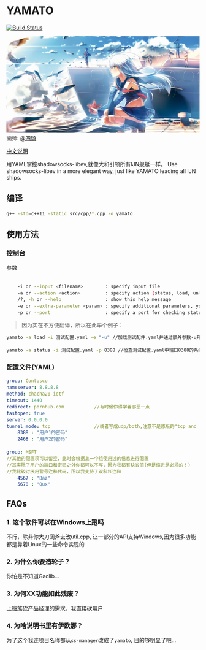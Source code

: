 # YAMATO

[![Build Status](https://travis-ci.org/LBYPatrick/YAMATO.svg?branch=master)](https://travis-ci.org/LBYPatrick/ss-manager)

![README_PIC](./resources/readme_pic.jpg)
画师: [@四騎](https://www.pixiv.net/member.php?id=1845467)

[中文说明](./README.zhCN.md)

用YAML掌控shadowsocks-libev,就像大和引领所有IJN舰艇一样。
Use shadowsocks-libev in a more elegant way, just like YAMATO leading all IJN ships.

## 编译

```bash
g++ -std=c++11 -static src/cpp/*.cpp -o yamato
```

## 使用方法

### 控制台

参数
```bash

    -i or --input <filename>        : specify input file
    -a or --action <action>         : specify action (status, load, unload)
    /?, -h or --help                : show this help message
    -e or --extra-parameter <param> : specify additional parameters, you can do things like UDP relay or HTTP/TLS OBFS here
    -p or --port                    : specify a port for checking status
```

> 因为实在不方便翻译，所以在此举个例子：

```bash
yamato -a load -i 测试配置.yaml -e "-u" //加载测试配件.yaml并通过额外参数-u开启UDP转发

yamato -a status -i 测试配置.yaml -p 8388 //检查测试配置.yaml中端口8388的系统日志
```

### 配置文件(YAML)

```yaml
group: Contosco
nameserver: 8.8.8.8
method: chacha20-ietf
timeout: 1440
redirect: pornhub.com           //有时候你得学着邪恶一点
fastopen: true
server: 0.0.0.0
tunnel_mode: tcp                //或者写成udp/both,注意不是原版的"tcp_and_udp"或者"udp_only"这样的，因为太智障
    8388 : "用户1的密码"
    2468 : "用户2的密码"

group: MSFT
//其他的配置项可以留空，此时会根据上一个组使用过的信息进行配置
//其实除了用户的端口和密码之外你都可以不写，因为我都有缺省值(但是缩进是必须的！)
//我比较讨厌用警号注释代码，所以我支持了双斜杠注释
    4567 : "Baz"
    5678 : "Qux"
```

## FAQs

### 1. 这个软件可以在Windows上跑吗

不行，除非你大刀阔斧去改util.cpp, 让一部分的API支持Windows,因为很多功能都是靠着Linux的一些命令实现的

### 2. 为什么你要造轮子？

你怕是不知道Gaclib...

### 3. 为何XX功能如此残废？

上班族砍产品经理的需求，我直接砍用户

### 4. 为啥说明书里有伊欧娜？

为了这个我连项目名称都从``ss-manager``改成了``yamato``, 目的够明显了吧...